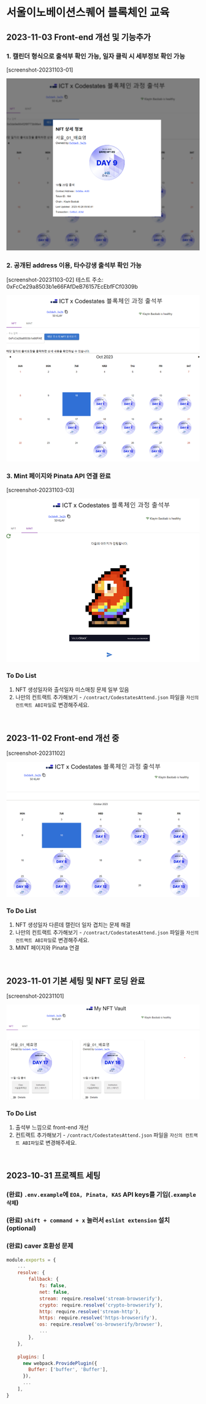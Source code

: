 # 서울이노베이션스퀘어 블록체인 교육

## 2023-11-03 Front-end 개선 및 기능추가

### 1. 캘린더 형식으로 출석부 확인 가능, 일자 클릭 시 세부정보 확인 가능
[screenshot-20231103-01]

![프로젝트 실행 스크린샷](images/project_20231103_01.png)

### 2. 공개된 address 이용, 타수강생 출석부 확인 가능
[screenshot-20231103-02]
테스트 주소: 0xFcCe29a8503b1e66FAfDeB76157EcEbfFCf0309b

![프로젝트 실행 스크린샷](images/project_20231103_02.png)

### 3. Mint 페이지와 Pinata API 연결 완료
[screenshot-20231103-03]

![프로젝트 실행 스크린샷](images/project_20231103_03.png)

### To Do List
1. NFT 생성일자와 출석일자 미스매칭 문제 일부 있음
2. 나만의 컨트랙트 추가해보기 - `/contract/CodestatesAttend.json` 파일을 `자신의 컨트랙트 ABI파일`로 변경해주세요.

<br />

## 2023-11-02 Front-end 개선 중

[screenshot-20231102]

![프로젝트 실행 스크린샷](images/project_20231102.png)

### To Do List
1. NFT 생성일자 다른데 캘린더 일자 겹치는 문제 해결
2. 나만의 컨트랙트 추가해보기 - `/contract/CodestatesAttend.json` 파일을 `자신의 컨트랙트 ABI파일`로 변경해주세요.
3. MINT 페이지와 Pinata 연결

<br />

## 2023-11-01 기본 세팅 및 NFT 로딩 완료

[screenshot-20231101]

![프로젝트 실행 스크린샷](images/project_20231101.png)

### To Do List
1. 출석부 느낌으로 front-end 개선 
2. 컨트랙트 추가해보기 - `/contract/CodestatesAttend.json` 파일을 `자신의 컨트랙트 ABI파일`로 변경해주세요.

<br />

## 2023-10-31 프로젝트 세팅
### (완료) `.env.example`에 `EOA, Pinata, KAS` API keys를 기입(`.example 삭제`)
### (완료) `shift + command + x` 눌러서 `eslint extension` 설치 (optional)
### (완료) caver 호환성 문제

```js
module.exports = {
    ...
    resolve: {
        fallback: {
            fs: false,
            net: false,
            stream: require.resolve('stream-browserify'),
            crypto: require.resolve('crypto-browserify'),
            http: require.resolve('stream-http'),
            https: require.resolve('https-browserify'),
            os: require.resolve('os-browserify/browser'),
            ...
        },
    },

    plugins: [
      new webpack.ProvidePlugin({
        Buffer: ['buffer', 'Buffer'],
      }),
      ...
    ],
}
```
